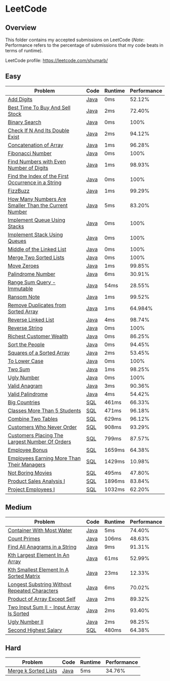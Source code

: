 # LeetCode

## Overview
This folder contains my accepted submissions on LeetCode (*Note*:
Performance refers to the percentage of submissions that my code beats in terms of runtime).

LeetCode profile: https://leetcode.com/shumarb/

## Easy
| Problem                                                                                                                                                 | Code                                                                                                                                      | Runtime | Performance |
|---------------------------------------------------------------------------------------------------------------------------------------------------------|-------------------------------------------------------------------------------------------------------------------------------------------|---------|-------------|
| [Add Digits](https://leetcode.com/problems/add-digits/description/)                                                                                     | [Java](https://github.com/shumarb/competitive-programming/blob/main/leetcode/easy/java/AddDigits.java)                                    | 0ms     | 52.12%      |
| [Best Time To Buy And Sell Stock](https://leetcode.com/problems/best-time-to-buy-and-sell-stock/description/)                                           | [Java](https://github.com/shumarb/competitive-programming/blob/main/leetcode/easy/java/BestTimeToBuyAndSellStock.java)                    | 2ms     | 72.40%      |
| [Binary Search](https://leetcode.com/problems/binary-search/description/)                                                                               | [Java](https://github.com/shumarb/competitive-programming/blob/main/leetcode/easy/java/BinarySearch.java)                                 | 0ms     | 100%        |
| [Check If N And Its Double Exist](https://leetcode.com/problems/check-if-n-and-its-double-exist/)                                                       | [Java](https://github.com/shumarb/competitive-programming/blob/main/leetcode/easy/java/CheckIfNAndItsDoubleExist.java)                    | 2ms     | 94.12%      |
| [Concatenation of Array](https://leetcode.com/problems/concatenation-of-array/)                                                                         | [Java](https://github.com/shumarb/competitive-programming/blob/main/leetcode/easy/java/ConcatenationOfArrays.java)                        | 1ms     | 96.28%      |
| [Fibonacci Number](https://leetcode.com/problems/fibonacci-number/description/)                                                                         | [Java](https://github.com/shumarb/competitive-programming/blob/main/leetcode/easy/java/FibonacciNumber.java)                              | 0ms     | 100%        |
| [Find Numbers with Even Number of Digits](https://leetcode.com/problems/find-numbers-with-even-number-of-digits/)                                       | [Java](https://github.com/shumarb/competitive-programming/blob/main/leetcode/easy/java/FindNumbersWithEvenNumberOfDigits.java)            | 1ms     | 98.93%      |
| [Find the Index of the First Occurrence in a String](https://leetcode.com/problems/find-the-index-of-the-first-occurrence-in-a-string/)                 | [Java](https://github.com/shumarb/competitive-programming/blob/main/leetcode/easy/java/FindTheIndexOfTheFirstOccurrenceInAString.java)    | 0ms     | 100%        |
| [FizzBuzz](https://leetcode.com/problems/fizz-buzz/description/)                                                                                        | [Java](https://github.com/shumarb/competitive-programming/blob/main/leetcode/easy/java/FizzBuzz.java)                                     | 1ms     | 99.29%      |
| [How Many Numbers Are Smaller Than the Current Number](https://leetcode.com/problems/how-many-numbers-are-smaller-than-the-current-number/description/) | [Java](https://github.com/shumarb/competitive-programming/blob/main/leetcode/easy/java/HowManyNumbersAreSmallerThanTheCurrentNumber.java) | 5ms     | 83.20%      |
| [Implement Queue Using Stacks](https://leetcode.com/problems/implement-queue-using-stacks/description/)                                                 | [Java](https://github.com/shumarb/competitive-programming/blob/main/leetcode/easy/java/ImplementQueueUsingStacks.java)                    | 0ms     | 100%        |
| [Implement Stack Using Queues](https://leetcode.com/problems/implement-stack-using-queues/description/)                                                 | [Java](https://github.com/shumarb/competitive-programming/blob/main/leetcode/easy/java/ImplementStackUsingQueues.java)                    | 0ms     | 100%        |
| [Middle of the Linked List](https://leetcode.com/problems/middle-of-the-linked-list/description/)                                                       | [Java](https://github.com/shumarb/competitive-programming/blob/main/leetcode/easy/java/MiddleOfTheLinkedList.java)                        | 0ms     | 100%        |
| [Merge Two Sorted Lists](https://leetcode.com/problems/merge-two-sorted-lists/description/)                                                             | [Java](https://github.com/shumarb/competitive-programming/blob/main/leetcode/easy/java/MergeTwoSortedLists.java)                          | 0ms     | 100%        |
| [Move Zeroes](https://leetcode.com/problems/move-zeroes/description/)                                                                                   | [Java](https://github.com/shumarb/competitive-programming/blob/main/leetcode/easy/java/MoveZeroes.java)                                   | 1ms     | 99.85%      |
| [Palindrome Number](https://leetcode.com/problems/palindrome-number/description/)                                                                       | [Java](https://github.com/shumarb/competitive-programming/blob/main/leetcode/easy/java/PalindromeNumber.java)                             | 6ms     | 30.91%      |
| [Range Sum Query - Immutable](https://leetcode.com/problems/range-sum-query-immutable/description/)                                                     | [Java](https://github.com/shumarb/competitive-programming/blob/main/leetcode/easy/java/RangeSumQueryImmutable.java)                       | 54ms    | 28.55%      |
| [Ransom Note](https://leetcode.com/problems/ransom-note/description/)                                                                                   | [Java](https://github.com/shumarb/competitive-programming/blob/main/leetcode/easy/java/RansomNote.java)                                   | 1ms     | 99.52%      |
| [Remove Duplicates from Sorted Array](https://leetcode.com/problems/remove-duplicates-from-sorted-array/description/)                                   | [Java](https://github.com/shumarb/competitive-programming/blob/main/leetcode/easy/java/RemoveDuplicatesFromSortedArray.java)              | 1ms     | 64.984%     |
| [Reverse Linked List](https://leetcode.com/problems/reverse-linked-list/description/)                                                                   | [Java](https://github.com/shumarb/competitive-programming/blob/main/leetcode/easy/java/ReverseLinkedList.java)                            | 4ms     | 98.74%      |
| [Reverse String](https://leetcode.com/problems/reverse-string/description/)                                                                             | [Java](https://github.com/shumarb/competitive-programming/blob/main/leetcode/easy/java/ReverseString.java)                                | 0ms     | 100%        |
| [Richest Customer Wealth](https://leetcode.com/problems/richest-customer-wealth/description/)                                                           | [Java](https://github.com/shumarb/competitive-programming/blob/main/leetcode/easy/java/RichestCustomerWealth.java)                        | 0ms     | 86.25%      |
| [Sort the People](https://leetcode.com/problems/sort-the-people/description/)                                                                           | [Java](https://github.com/shumarb/competitive-programming/blob/main/leetcode/easy/java/SortThePeople.java)                                | 0ms     | 94.45%      |
| [Squares of a Sorted Array](https://leetcode.com/problems/squares-of-a-sorted-array/description/)                                                       | [Java](https://github.com/shumarb/competitive-programming/blob/main/leetcode/easy/java/SquaresOfASortedArray.java)                        | 2ms     | 53.45%      |
| [To Lower Case](https://leetcode.com/problems/to-lower-case/description/)                                                                               | [Java](https://github.com/shumarb/competitive-programming/blob/main/leetcode/easy/java/ToLowerCase.java)                                  | 0ms     | 100%        |
| [Two Sum](https://leetcode.com/problems/two-sum/description/)                                                                                           | [Java](https://github.com/shumarb/competitive-programming/blob/main/leetcode/easy/java/TwoSum.java)                                       | 1ms     | 98.25%      |
| [Ugly Number](https://leetcode.com/problems/ugly-number/description/)                                                                                   | [Java](https://github.com/shumarb/competitive-programming/blob/main/leetcode/easy/java/UglyNumber.java)                                   | 0ms     | 100%        |
| [Valid Anagram](https://leetcode.com/problems/valid-anagram/description/)                                                                               | [Java](https://github.com/shumarb/competitive-programming/blob/main/leetcode/easy/java/ValidAnagram.java)                                 | 3ms     | 90.36%      |
| [Valid Palindrome](https://leetcode.com/problems/valid-palindrome/description/)                                                                         | [Java](https://github.com/shumarb/competitive-programming/blob/main/leetcode/easy/java/ValidPalindrome.java)                              | 4ms     | 54.42%      |
| [Big Countries](https://leetcode.com/problems/big-countries/)                                                                                           | [SQL](https://github.com/shumarb/competitive-programming/blob/main/leetcode/easy/sql/big_countries.sql)                                   | 461ms   | 66.33%      |
| [Classes More Than 5 Students](https://leetcode.com/problems/classes-more-than-5-students/description/)                                                 | [SQL](https://github.com/shumarb/competitive-programming/blob/main/leetcode/easy/sql/classes_more_than_5_students.sql)                    | 471ms   | 96.18%      |
| [Combine Two Tables](https://leetcode.com/problems/combine-two-tables/description/)                                                                     | [SQL](https://github.com/shumarb/competitive-programming/blob/main/leetcode/easy/sql/combine_two_tables.sql)                              | 629ms   | 96.12%      |
| [Customers Who Never Order](https://leetcode.com/problems/customers-who-never-order/)                                                                   | [SQL](https://github.com/shumarb/competitive-programming/blob/main/leetcode/easy/sql/customers_who_never_order.sql)                       | 908ms   | 93.29%      |
| [Customers Placing The Largest Number Of Orders](https://leetcode.com/problems/customer-placing-the-largest-number-of-orders/description/)              | [SQL](https://github.com/shumarb/competitive-programming/blob/main/leetcode/easy/sql/customers_placing_the_largest_number_of_orders.sql)  | 799ms   | 87.57%      |
| [Employee Bonus](https://leetcode.com/problems/employee-bonus/description/)                                                                             | [SQL](https://github.com/shumarb/competitive-programming/blob/main/leetcode/easy/sql/employee_bonus.sql)                                  | 1659ms  | 64.38%      |
| [Employees Earning More Than Their Managers](https://leetcode.com/problems/employees-earning-more-than-their-managers/description/)                     | [SQL](https://github.com/shumarb/competitive-programming/blob/main/leetcode/easy/sql/employees_earning_more_than_their_managers.sql)      | 1429ms  | 10.98%      |
| [Not Boring Movies](https://leetcode.com/problems/not-boring-movies/description/)                                                                       | [SQL](https://github.com/shumarb/competitive-programming/blob/main/leetcode/easy/sql/not_boring_movies.sql)                               | 495ms   | 47.80%      |
| [Product Sales Analysis I](https://leetcode.com/problems/product-sales-analysis-i/description/)                                                         | [SQL](https://github.com/shumarb/competitive-programming/blob/main/leetcode/easy/sql/product_sales_analysis_1.sql)                        | 1896ms  | 83.84%      |
| [Project Employees I](https://leetcode.com/problems/project-employees-i/)                                                                               | [SQL](https://github.com/shumarb/competitive-programming/blob/main/leetcode/easy/sql/project_employees_1.sql)                             | 1032ms  | 62.20%      |

## Medium
| Problem                                                                                                                                    | Code                                                                                                                                     | Runtime | Performance |
|--------------------------------------------------------------------------------------------------------------------------------------------|------------------------------------------------------------------------------------------------------------------------------------------|---------|-------------|
| [Container With Most Water](https://leetcode.com/problems/container-with-most-water/description/)                                          | [Java](https://github.com/shumarb/competitive-programming/blob/main/leetcode/medium/java/ContainerWithMostWater.java)                    | 5ms     | 74.40%      |
| [Count Primes](https://leetcode.com/problems/count-primes/description/)                                                                    | [Java](https://github.com/shumarb/competitive-programming/blob/main/leetcode/medium/java/CountPrimes.java)                               | 106ms   | 48.63%      |
| [Find All Anagrams in a String](https://leetcode.com/problems/find-all-anagrams-in-a-string/description/)                                  | [Java](https://github.com/shumarb/competitive-programming/blob/main/leetcode/medium/java/FindAllAnagramsInAString.java)                  | 9ms     | 91.31%      |
| [Kth Largest Element In An Array](https://leetcode.com/problems/kth-largest-element-in-an-array/description/)                              | [Java](https://github.com/shumarb/competitive-programming/blob/main/leetcode/medium/java/KthLargestElementInAnArray.java)                | 61ms    | 52.99%      |
| [Kth Smallest Element In A Sorted Matrix](https://leetcode.com/problems/kth-smallest-element-in-a-sorted-matrix/description/)              | [Java](https://github.com/shumarb/competitive-programming/blob/main/leetcode/medium/java/KthSmallestElementInASortedMatrix.java)         | 23ms    | 12.33%      |
| [Longest Substring Without Repeated Characters](https://leetcode.com/problems/longest-substring-without-repeating-characters/description/) | [Java](https://github.com/shumarb/competitive-programming/blob/main/leetcode/medium/java/LongestSubstringWithoutRepeatedCharacters.java) | 6ms     | 70.02%      |
| [Product of Array Except Self](https://leetcode.com/problems/product-of-array-except-self/description/)                                    | [Java](https://github.com/shumarb/competitive-programming/blob/main/leetcode/medium/java/ProductOfArrayExceptSelf.java)                  | 2ms     | 89.32%      |
| [Two Input Sum II - Input Array Is Sorted](https://leetcode.com/problems/longest-substring-without-repeating-characters/description/)      | [Java](https://github.com/shumarb/competitive-programming/blob/main/leetcode/medium/java/TwoInputSum2InputArrayIsSorted.java)            | 2ms     | 93.40%      |
| [Ugly Number II](https://leetcode.com/problems/count-primes/description/)                                                                  | [Java](https://github.com/shumarb/competitive-programming/blob/main/leetcode/medium/java/UglyNumberTwo.java)                             | 2ms     | 98.25%      |
| [Second Highest Salary](https://leetcode.com/problems/second-highest-salary/)                                                              | [SQL](https://github.com/shumarb/competitive-programming/blob/main/leetcode/easy/sql/second_highest_salary.sql)                          | 480ms   | 64.38%      |

## Hard
| Problem                                                                                  | Code                                                                                                                | Runtime | Performance |
|------------------------------------------------------------------------------------------|---------------------------------------------------------------------------------------------------------------------|---------|-------------|
| [Merge k Sorted Lists](https://leetcode.com/problems/merge-k-sorted-lists/description/)  | [Java](https://github.com/shumarb/competitive-programming/blob/main/leetcode/medium/java/MergeKSortedLists.java)    | 5ms     | 34.76%      |

